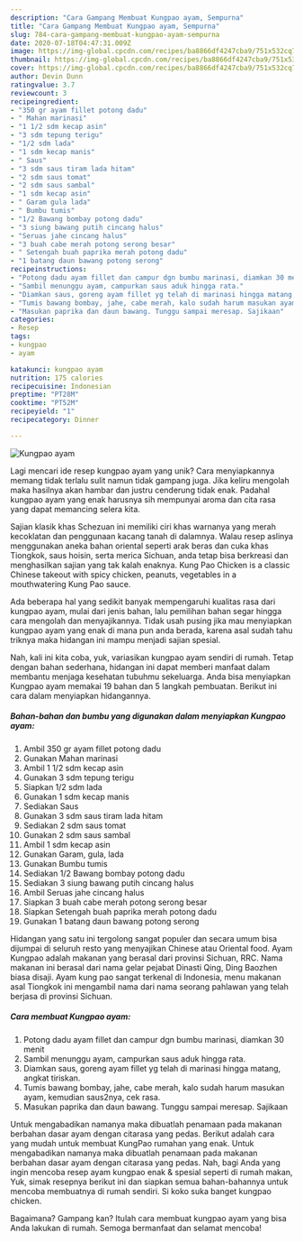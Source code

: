 ```yaml
---
description: "Cara Gampang Membuat Kungpao ayam, Sempurna"
title: "Cara Gampang Membuat Kungpao ayam, Sempurna"
slug: 784-cara-gampang-membuat-kungpao-ayam-sempurna
date: 2020-07-18T04:47:31.009Z
image: https://img-global.cpcdn.com/recipes/ba8866df4247cba9/751x532cq70/kungpao-ayam-foto-resep-utama.jpg
thumbnail: https://img-global.cpcdn.com/recipes/ba8866df4247cba9/751x532cq70/kungpao-ayam-foto-resep-utama.jpg
cover: https://img-global.cpcdn.com/recipes/ba8866df4247cba9/751x532cq70/kungpao-ayam-foto-resep-utama.jpg
author: Devin Dunn
ratingvalue: 3.7
reviewcount: 3
recipeingredient:
- "350 gr ayam fillet potong dadu"
- " Mahan marinasi"
- "1 1/2 sdm kecap asin"
- "3 sdm tepung terigu"
- "1/2 sdm lada"
- "1 sdm kecap manis"
- " Saus"
- "3 sdm saus tiram lada hitam"
- "2 sdm saus tomat"
- "2 sdm saus sambal"
- "1 sdm kecap asin"
- " Garam gula lada"
- " Bumbu tumis"
- "1/2 Bawang bombay potong dadu"
- "3 siung bawang putih cincang halus"
- "Seruas jahe cincang halus"
- "3 buah cabe merah potong serong besar"
- " Setengah buah paprika merah potong dadu"
- "1 batang daun bawang potong serong"
recipeinstructions:
- "Potong dadu ayam fillet dan campur dgn bumbu marinasi, diamkan 30 menit"
- "Sambil menunggu ayam, campurkan saus aduk hingga rata."
- "Diamkan saus, goreng ayam fillet yg telah di marinasi hingga matang, angkat tiriskan."
- "Tumis bawang bombay, jahe, cabe merah, kalo sudah harum masukan ayam, kemudian saus2nya, cek rasa."
- "Masukan paprika dan daun bawang. Tunggu sampai meresap. Sajikaan"
categories:
- Resep
tags:
- kungpao
- ayam

katakunci: kungpao ayam 
nutrition: 175 calories
recipecuisine: Indonesian
preptime: "PT28M"
cooktime: "PT52M"
recipeyield: "1"
recipecategory: Dinner

---
```



![Kungpao ayam](https://img-global.cpcdn.com/recipes/ba8866df4247cba9/751x532cq70/kungpao-ayam-foto-resep-utama.jpg)

Lagi mencari ide resep kungpao ayam yang unik? Cara menyiapkannya memang tidak terlalu sulit namun tidak gampang juga. Jika keliru mengolah maka hasilnya akan hambar dan justru cenderung tidak enak. Padahal kungpao ayam yang enak harusnya sih mempunyai aroma dan cita rasa yang dapat memancing selera kita.

Sajian klasik khas Schezuan ini memiliki ciri khas warnanya yang merah kecoklatan dan penggunaan kacang tanah di dalamnya. Walau resep aslinya menggunakan aneka bahan oriental seperti arak beras dan cuka khas Tiongkok, saus hoisin, serta merica Sichuan, anda tetap bisa berkreasi dan menghasilkan sajian yang tak kalah enaknya. Kung Pao Chicken is a classic Chinese takeout with spicy chicken, peanuts, vegetables in a mouthwatering Kung Pao sauce.

Ada beberapa hal yang sedikit banyak mempengaruhi kualitas rasa dari kungpao ayam, mulai dari jenis bahan, lalu pemilihan bahan segar hingga cara mengolah dan menyajikannya. Tidak usah pusing jika mau menyiapkan kungpao ayam yang enak di mana pun anda berada, karena asal sudah tahu triknya maka hidangan ini mampu menjadi sajian spesial.


Nah, kali ini kita coba, yuk, variasikan kungpao ayam sendiri di rumah. Tetap dengan bahan sederhana, hidangan ini dapat memberi manfaat dalam membantu menjaga kesehatan tubuhmu sekeluarga. Anda bisa menyiapkan Kungpao ayam memakai 19 bahan dan 5 langkah pembuatan. Berikut ini cara dalam menyiapkan hidangannya.

<!--inarticleads1-->

##### Bahan-bahan dan bumbu yang digunakan dalam menyiapkan Kungpao ayam:

1. Ambil 350 gr ayam fillet potong dadu
1. Gunakan  Mahan marinasi
1. Ambil 1 1/2 sdm kecap asin
1. Gunakan 3 sdm tepung terigu
1. Siapkan 1/2 sdm lada
1. Gunakan 1 sdm kecap manis
1. Sediakan  Saus
1. Gunakan 3 sdm saus tiram lada hitam
1. Sediakan 2 sdm saus tomat
1. Gunakan 2 sdm saus sambal
1. Ambil 1 sdm kecap asin
1. Gunakan  Garam, gula, lada
1. Gunakan  Bumbu tumis
1. Sediakan 1/2 Bawang bombay potong dadu
1. Sediakan 3 siung bawang putih cincang halus
1. Ambil Seruas jahe cincang halus
1. Siapkan 3 buah cabe merah potong serong besar
1. Siapkan  Setengah buah paprika merah potong dadu
1. Gunakan 1 batang daun bawang potong serong


Hidangan yang satu ini tergolong sangat populer dan secara umum bisa dijumpai di seluruh resto yang menyajikan Chinese atau Oriental food. Ayam Kungpao adalah makanan yang berasal dari provinsi Sichuan, RRC. Nama makanan ini berasal dari nama gelar pejabat Dinasti Qing, Ding Baozhen biasa disaji. Ayam kung pao sangat terkenal di Indonesia, menu makanan asal Tiongkok ini mengambil nama dari nama seorang pahlawan yang telah berjasa di provinsi Sichuan. 

<!--inarticleads2-->

##### Cara membuat Kungpao ayam:

1. Potong dadu ayam fillet dan campur dgn bumbu marinasi, diamkan 30 menit
1. Sambil menunggu ayam, campurkan saus aduk hingga rata.
1. Diamkan saus, goreng ayam fillet yg telah di marinasi hingga matang, angkat tiriskan.
1. Tumis bawang bombay, jahe, cabe merah, kalo sudah harum masukan ayam, kemudian saus2nya, cek rasa.
1. Masukan paprika dan daun bawang. Tunggu sampai meresap. Sajikaan


Untuk mengabadikan namanya maka dibuatlah penamaan pada makanan berbahan dasar ayam dengan citarasa yang pedas. Berikut adalah cara yang mudah untuk membuat KungPao rumahan yang enak. Untuk mengabadikan namanya maka dibuatlah penamaan pada makanan berbahan dasar ayam dengan citarasa yang pedas. Nah, bagi Anda yang ingin mencoba resep ayam kungpao enak &amp; spesial seperti di rumah makan, Yuk, simak resepnya berikut ini dan siapkan semua bahan-bahannya untuk mencoba membuatnya di rumah sendiri. Si koko suka banget kungpao chicken. 

Bagaimana? Gampang kan? Itulah cara membuat kungpao ayam yang bisa Anda lakukan di rumah. Semoga bermanfaat dan selamat mencoba!

